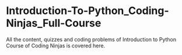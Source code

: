 # Introduction-To-Python_Coding-Ninjas_Full-Course
All the content, quizzes and coding problems of Introduction to Python Course of Coding Ninjas is covered here.
